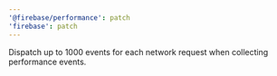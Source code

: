 ```yaml
---
'@firebase/performance': patch
'firebase': patch
---
```


Dispatch up to 1000 events for each network request when collecting performance events.
